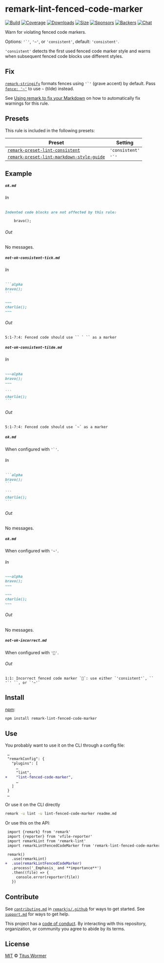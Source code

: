 <!--This file is generated-->

# remark-lint-fenced-code-marker

[![Build][build-badge]][build]
[![Coverage][coverage-badge]][coverage]
[![Downloads][downloads-badge]][downloads]
[![Size][size-badge]][size]
[![Sponsors][sponsors-badge]][collective]
[![Backers][backers-badge]][collective]
[![Chat][chat-badge]][chat]

Warn for violating fenced code markers.

Options: ``'`'``, `'~'`, or `'consistent'`, default: `'consistent'`.

`'consistent'` detects the first used fenced code marker style and warns
when subsequent fenced code blocks use different styles.

## Fix

[`remark-stringify`](https://github.com/remarkjs/remark/tree/HEAD/packages/remark-stringify)
formats fences using ``'`'`` (grave accent) by default.
Pass
[`fence: '~'`](https://github.com/remarkjs/remark/tree/HEAD/packages/remark-stringify#optionsfence)
to use `~` (tilde) instead.

See [Using remark to fix your Markdown](https://github.com/remarkjs/remark-lint#using-remark-to-fix-your-markdown)
on how to automatically fix warnings for this rule.

## Presets

This rule is included in the following presets:

| Preset | Setting |
| - | - |
| [`remark-preset-lint-consistent`](https://github.com/remarkjs/remark-lint/tree/main/packages/remark-preset-lint-consistent) | `'consistent'` |
| [`remark-preset-lint-markdown-style-guide`](https://github.com/remarkjs/remark-lint/tree/main/packages/remark-preset-lint-markdown-style-guide) | ``'`'`` |

## Example

##### `ok.md`

###### In

```markdown
Indented code blocks are not affected by this rule:

    bravo();
```

###### Out

No messages.

##### `not-ok-consistent-tick.md`

###### In

````markdown
```alpha
bravo();
```

~~~
charlie();
~~~
````

###### Out

```text
5:1-7:4: Fenced code should use `` ` `` as a marker
```

##### `not-ok-consistent-tilde.md`

###### In

````markdown
~~~alpha
bravo();
~~~

```
charlie();
```
````

###### Out

```text
5:1-7:4: Fenced code should use `~` as a marker
```

##### `ok.md`

When configured with ``'`'``.

###### In

````markdown
```alpha
bravo();
```

```
charlie();
```
````

###### Out

No messages.

##### `ok.md`

When configured with `'~'`.

###### In

```markdown
~~~alpha
bravo();
~~~

~~~
charlie();
~~~
```

###### Out

No messages.

##### `not-ok-incorrect.md`

When configured with `'💩'`.

###### Out

```text
1:1: Incorrect fenced code marker `💩`: use either `'consistent'`, `` '`' ``, or `'~'`
```

## Install

[npm][]:

```sh
npm install remark-lint-fenced-code-marker
```

## Use

You probably want to use it on the CLI through a config file:

```diff
 …
 "remarkConfig": {
   "plugins": [
     …
     "lint",
+    "lint-fenced-code-marker",
     …
   ]
 }
 …
```

Or use it on the CLI directly

```sh
remark -u lint -u lint-fenced-code-marker readme.md
```

Or use this on the API:

```diff
 import {remark} from 'remark'
 import {reporter} from 'vfile-reporter'
 import remarkLint from 'remark-lint'
 import remarkLintFencedCodeMarker from 'remark-lint-fenced-code-marker'

 remark()
   .use(remarkLint)
+  .use(remarkLintFencedCodeMarker)
   .process('_Emphasis_ and **importance**')
   .then((file) => {
     console.error(reporter(file))
   })
```

## Contribute

See [`contributing.md`][contributing] in [`remarkjs/.github`][health] for ways
to get started.
See [`support.md`][support] for ways to get help.

This project has a [code of conduct][coc].
By interacting with this repository, organization, or community you agree to
abide by its terms.

## License

[MIT][license] © [Titus Wormer][author]

[build-badge]: https://github.com/remarkjs/remark-lint/workflows/main/badge.svg

[build]: https://github.com/remarkjs/remark-lint/actions

[coverage-badge]: https://img.shields.io/codecov/c/github/remarkjs/remark-lint.svg

[coverage]: https://codecov.io/github/remarkjs/remark-lint

[downloads-badge]: https://img.shields.io/npm/dm/remark-lint-fenced-code-marker.svg

[downloads]: https://www.npmjs.com/package/remark-lint-fenced-code-marker

[size-badge]: https://img.shields.io/bundlephobia/minzip/remark-lint-fenced-code-marker.svg

[size]: https://bundlephobia.com/result?p=remark-lint-fenced-code-marker

[sponsors-badge]: https://opencollective.com/unified/sponsors/badge.svg

[backers-badge]: https://opencollective.com/unified/backers/badge.svg

[collective]: https://opencollective.com/unified

[chat-badge]: https://img.shields.io/badge/chat-discussions-success.svg

[chat]: https://github.com/remarkjs/remark/discussions

[npm]: https://docs.npmjs.com/cli/install

[health]: https://github.com/remarkjs/.github

[contributing]: https://github.com/remarkjs/.github/blob/HEAD/contributing.md

[support]: https://github.com/remarkjs/.github/blob/HEAD/support.md

[coc]: https://github.com/remarkjs/.github/blob/HEAD/code-of-conduct.md

[license]: https://github.com/remarkjs/remark-lint/blob/main/license

[author]: https://wooorm.com
